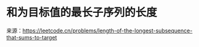 # 和为目标值的最长子序列的长度

来源：https://leetcode.cn/problems/length-of-the-longest-subsequence-that-sums-to-target